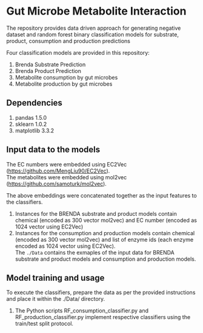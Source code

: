 # Gut Microbe Metabolite Interaction

The repository provides data driven approach for generating negative dataset and random forest binary classification models for substrate, product, consumption and production predictions

Four classification models are provided in this repository:

1. Brenda Substrate Prediction
2. Brenda Product Prediction
3. Metabolite consumption by gut microbes
4. Metabolite production by gut microbes

## Dependencies
1. pandas 1.5.0
2. sklearn 1.0.2
3. matplotlib 3.3.2

## Input data to the models
The EC numbers were embedded using EC2Vec (https://github.com/MengLiu90/EC2Vec). <br>
The metabolites were embedded using mol2vec (https://github.com/samoturk/mol2vec). <br>

The above embeddings were concatenated together as the input features to the classifiers.
1. Instances for the BRENDA substrate and product models contain chemical (encoded as 300 vector mol2vec) and EC number (encoded as 1024 vector using EC2Vec)
2. Instances for the consumption and production models contain chemical (encoded as 300 vector mol2vec) and list of enzyme ids (each enzyme encoded as 1024 vector using EC2Vec).<br>
   The `./Data` contains the exmaples of the input data for BRENDA substrate and product models and consumption and production models.

## Model training and usage
To execute the classifiers, prepare the data as per the provided instructions and place it within the ./Data/ directory.
1. The Python scripts RF_consumption_classifier.py and RF_production_classifier.py implement respective classifiers using the train/test split protocol.
